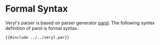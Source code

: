 # Formal Syntax

Veryl's parser is based on parser generator [parol](https://github.com/jsinger67/parol).
The following syntex definition of parol is formal syntax.

```
{{#include ../../veryl.par}}
```
